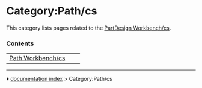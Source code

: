 # Category:Path/cs
This category lists pages related to the [PartDesign Workbench/cs](PartDesign_Workbench/cs.md).

### Contents

|     |     |     |
| --- | --- | --- |
| [Path Workbench/cs](Path_Workbench/cs.md) |



---
⏵ [documentation index](../README.md) > Category:Path/cs
